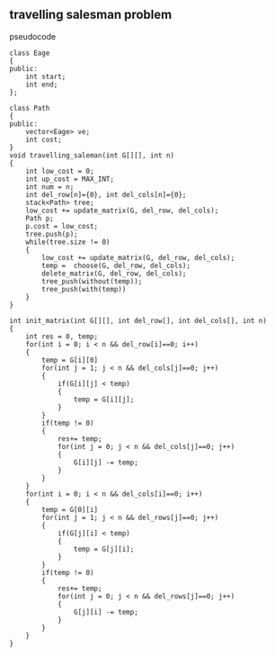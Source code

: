 travelling salesman problem
---------------------------
pseudocode

	class Eage
	{
	public:
		int start;
		int end;
	};

	class Path
	{
	public:
		vector<Eage> ve;
		int cost;
	}
	void travelling_saleman(int G[][], int n)
	{
		int low_cost = 0;
		int up_cost = MAX_INT;
		int num = n;
		int del_row[n]={0}, int del_cols[n]={0};
		stack<Path> tree;
		low_cost += update_matrix(G, del_row, del_cols);
		Path p;
		p.cost = low_cost;
		tree.push(p);
		while(tree.size != 0)
		{
			low_cost += update_matrix(G, del_row, del_cols);
			temp =  choose(G, del_row, del_cols); 
			delete_matrix(G, del_row, del_cols);
			tree_push(without(temp));
			tree_push(with(temp))
		}
	}

	int init_matrix(int G[][], int del_row[], int del_cols[], int n)
	{
		int res = 0, temp;
		for(int i = 0; i < n && del_row[i]==0; i++)
		{
			temp = G[i][0]
			for(int j = 1; j < n && del_cols[j]==0; j++)
			{
				if(G[i][j] < temp)
				{
					temp = G[i][j];
				}
			}
			if(temp != 0)
			{
				res+= temp;
				for(int j = 0; j < n && del_cols[j]==0; j++)
				{
					G[i][j] -= temp;
				}
			}
		}
		for(int i = 0; i < n && del_cols[i]==0; i++)
		{
			temp = G[0][i]
			for(int j = 1; j < n && del_rows[j]==0; j++)
			{
				if(G[j][i] < temp)
				{
					temp = G[j][i];
				}
			}
			if(temp != 0)
			{
				res+= temp;
				for(int j = 0; j < n && del_rows[j]==0; j++)
				{
					G[j][i] -= temp;
				}
			}
		}
	}
